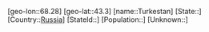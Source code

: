﻿---
location: [43.3,68.28]
type: City
tags:
- geo/City


SpocWebEntityId: 35053
isDeleted: false
confidential: public

---
[geo-lon::68.28]
[geo-lat::43.3]
[name::Turkestan]
[State::]
[Country::[Russia](geo/Continent/Europe/Russia.md)]
[StateId::]
[Population::]
[Unknown::]

